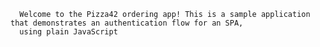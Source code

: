       Welcome to the Pizza42 ordering app! This is a sample application that demonstrates an authentication flow for an SPA, 
      using plain JavaScript
